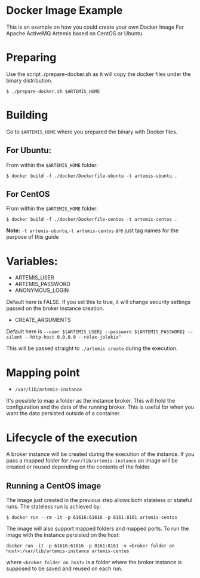 # Docker Image Example

This is an example on how you could create your own Docker Image For Apache ActiveMQ Artemis based on CentOS or Ubuntu.
# Preparing

Use the script ./prepare-docker.sh as it will copy the docker files under the binary distribution.

```
$ ./prepare-docker.sh $ARTEMIS_HOME
```

# Building

Go to `$ARTEMIS_HOME` where you prepared the binary with Docker files.

## For Ubuntu:

From within the `$ARTEMIS_HOME` folder:
```
$ docker build -f ./docker/Dockerfile-ubuntu -t artemis-ubuntu .
```

## For CentOS

From within the `$ARTEMIS_HOME` folder:
```
$ docker build -f ./docker/Dockerfile-centos -t artemis-centos .
```

**Note:**
`-t artemis-ubuntu`,`-t artemis-centos` are just tag names for the purpose of this guide

# Variables:

 - ARTEMIS_USER 
 - ARTEMIS_PASSWORD
 - ANONYMOUS_LOGIN

Default here is FALSE. If you set this to true, it will change security settings passed on the broker instance creation.

- CREATE_ARGUMENTS

Default here is `--user ${ARTEMIS_USER} --password ${ARTEMIS_PASSWORD} --silent --http-host 0.0.0.0 --relax-jolokia"`


This will be passed straight to `./artemis create` during the execution.


# Mapping point

- `/var/lib/artemis-instance`

It's possible to map a folder as the instance broker.
This will hold the configuration and the data of the running broker. This is useful for when you want the data persisted outside of a container.


# Lifecycle of the execution

A broker instance will be created during the execution of the instance. If you pass a mapped folder for `/var/lib/artemis-instance` an image will be created or reused depending on the contents of the folder.



## Running a CentOS image

The image just created in the previous step allows both stateless or stateful runs.
The stateless run is achieved by:
```
$ docker run --rm -it -p 61616:61616 -p 8161:8161 artemis-centos 
```
The image will also support mapped folders and mapped ports. To run the image with the instance persisted on the host:
```
docker run -it -p 61616:61616 -p 8161:8161 -v <broker folder on host>:/var/lib/artemis-instance artemis-centos 
```
where `<broker folder on host>` is a folder where the broker instance is supposed to 
be saved and reused on each run.
